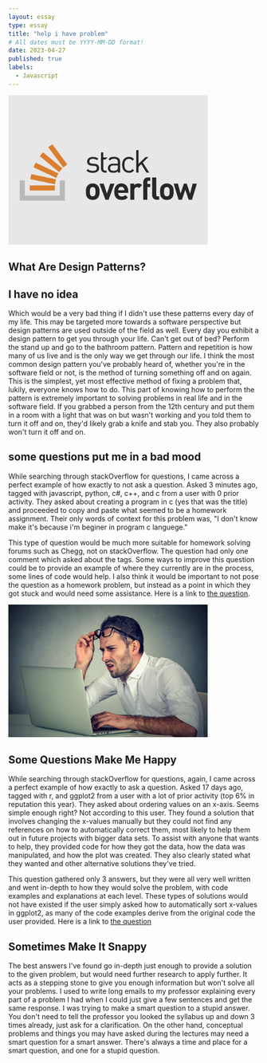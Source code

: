 ```yaml
---
layout: essay
type: essay
title: "help i have problem"
# All dates must be YYYY-MM-DD format!
date: 2023-04-27
published: true
labels:
  - Javascript
---
```


<img width="400px" class="rounded float-start pe-4" src="../img/essays/stackoverflow-1.png">

## What Are Design Patterns?
## I have no idea

Which would be a very bad thing if I didn't use these patterns every day of my life. This may be targeted more towards a software perspective but design patterns are used outside of the field as well. Every day you exhibit a design pattern to get you through your life. Can't get out of bed? Perform the stand up and go to the bathroom pattern. Pattern and repetition is how many of us live and is the only way we get through our life. I think the most common design pattern you've probably heard of, whether you're in the software field or not, is the method of turning something off and on again. This is the simplest, yet most effective method of fixing a problem that, lukily, everyone knows how to do. This part of knowing how to perform the pattern is extremely important to solving problems in real life and in the software field. If you grabbed a person from the 12th century and put them in a room with a light that was on but wasn't working and you told them to turn it off and on, they'd likely grab a knife and stab you. They also probably won't turn it off and on.

## some questions put me in a bad mood

While searching through stackOverflow for questions, I came across a perfect example of how exactly to not ask a question. Asked 3 minutes ago, tagged with javascript, python, c#, c++, and c from a user with 0 prior activity. They asked about creating a program in c (yes that was the title) and proceeded to copy and paste what seemed to be a homework assignment. Their only words of context for this problem was, "I don't know make it's because i'm beginer in program c languege."

This type of question would be much more suitable for homework solving forums such as Chegg, not on stackOverflow. The question had only one comment which asked about the tags. Some ways to improve this question could be to provide an example of where they currently are in the process, some lines of code would help. I also think it would be important to not pose the question as a homework problem, but instead as a point in which they got stuck and would need some assistance. Here is a link to [the question](https://stackoverflow.com/questions/75240738/create-a-program-in-c).

<img width="400px" class="text-center p-4" src="../img/essays/confused_man.jpg">

## Some Questions Make Me Happy

While searching through stackOverflow for questions, again, I came across a perfect example of how exactly to ask a question. Asked 17 days ago, tagged with r, and ggplot2 from a user with a lot of prior activity (top 6% in reputation this year). They asked about ordering values on an x-axis. Seems simple enough right? Not according to this user. They found a solution that involves changing the x-values manually but they could not find any references on how to automatically correct them, most likely to help them out in future projects with bigger data sets. To assist with anyone that wants to help, they provided code for how they got the data, how the data was manipulated, and how the plot was created. They also clearly stated what they wanted and other alternative solutions they've tried.

This question gathered only 3 answers, but they were all very well written and went in-depth to how they would solve the problem, with code examples and explanations at each level. These types of solutions would not have existed if the user simply asked how to automatically sort x-values in ggplot2, as many of the code examples derive from the original code the user provided. Here is a link to [the question](https://stackoverflow.com/questions/75045560/binning-continuous-data-and-keep-correct-order-automatically-organizing-axis-l)

## Sometimes Make It Snappy

The best answers I've found go in-depth just enough to provide a solution to the given problem, but would need further research to apply further. It acts as a stepping stone to give you enough information but won't solve all your problems. I used to write long emails to my professor explaining every part of a problem I had when I could just give a few sentences and get the same response. I was trying to make a smart question to a stupid answer. You don't need to tell the professor you looked the syllabus up and down 3 times already, just ask for a clarification. On the other hand, conceptual problems and things you may have asked during the lectures may need a smart question for a smart answer. There's always a time and place for a smart question, and one for a stupid question.
